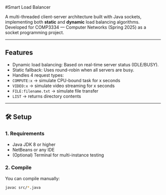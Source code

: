 #Smart Load Balancer

A multi-threaded client-server architecture built with Java sockets, implementing both **static** and **dynamic** load balancing algorithms. Developed for COMP3334 — Computer Networks (Spring 2025) as a socket programming project.

---

##  Features

-  Dynamic load balancing: Based on real-time server status (IDLE/BUSY).
-  Static fallback: Uses round-robin when all servers are busy.
-  Handles 4 request types:
  - `COMPUTE:x` → simulate CPU-bound task for x seconds
  - `VIDEO:x` → simulate video streaming for x seconds
  - `FILE:filename.txt` → simulate file transfer
  - `LIST` → returns directory contents

---

## 🛠️ Setup

### 1. Requirements

- Java JDK 8 or higher
- NetBeans or any IDE
- (Optional) Terminal for multi-instance testing

### 2. Compile

You can compile manually:

```bash
javac src/*.java
